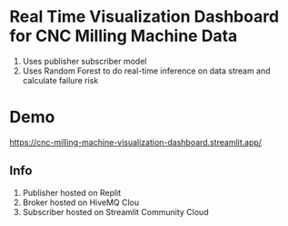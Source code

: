# Real Time Visualization Dashboard for CNC Milling Machine Data
1. Uses publisher subscriber model
2. Uses Random Forest to do real-time inference on data stream and calculate failure risk

# Demo
https://cnc-milling-machine-visualization-dashboard.streamlit.app/

## Info
1. Publisher hosted on Replit
2. Broker hosted on HiveMQ Clou
3. Subscriber hosted on Streamlit Community Cloud
